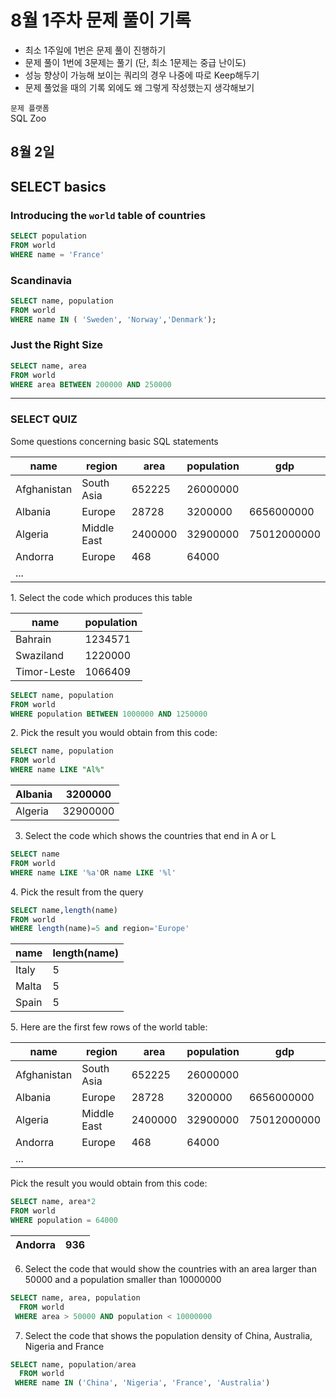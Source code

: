 # 8월 1주차 문제 풀이 기록

- 최소 1주일에 1번은 문제 풀이 진행하기
- 문제 풀이 1번에 3문제는 풀기 (단, 최소 1문제는 중급 난이도)
- 성능 향상이 가능해 보이는 쿼리의 경우 나중에 따로 Keep해두기
- 문제 풀었을 때의 기록 외에도 왜 그렇게 작성했는지 생각해보기

`문제 플랫폼`    
SQL Zoo

## 8월 2일

## SELECT basics

### **Introducing the `world` table of countries**

```sql
SELECT population 
FROM world
WHERE name = 'France'
```

### **Scandinavia**

```sql
SELECT name, population 
FROM world
WHERE name IN ( 'Sweden', 'Norway','Denmark');
```

### Just the Right Size

```sql
SELECT name, area 
FROM world
WHERE area BETWEEN 200000 AND 250000
```

---

### SELECT QUIZ

Some questions concerning basic SQL statements

| name | region | area | population | gdp |
| --- | --- | --- | --- | --- |
| Afghanistan | South Asia | 652225 | 26000000 |  |
| Albania | Europe | 28728 | 3200000 | 6656000000 |
| Algeria | Middle East | 2400000 | 32900000 | 75012000000 |
| Andorra | Europe | 468 | 64000 |  |
| ... |  |  |  |  |

1. Select the code which produces this table

| name | population |
| --- | --- |
| Bahrain | 1234571 |
| Swaziland | 1220000 |
| Timor-Leste | 1066409 |

```sql
SELECT name, population
FROM world
WHERE population BETWEEN 1000000 AND 1250000
```

2. Pick the result you would obtain from this code:

```sql
SELECT name, population
FROM world
WHERE name LIKE "Al%"
```

| Albania | 3200000 |
| --- | --- |
| Algeria | 32900000 |

3. Select the code which shows the countries that end in A or L

```sql
SELECT name 
FROM world
WHERE name LIKE '%a'OR name LIKE '%l'
```

4. Pick the result from the query

```sql
SELECT name,length(name)
FROM world
WHERE length(name)=5 and region='Europe'
```

| name | length(name) |
| --- | --- |
| Italy | 5 |
| Malta | 5 |
| Spain | 5 |

5. Here are the first few rows of the world table:

| name | region | area | population | gdp |
| --- | --- | --- | --- | --- |
| Afghanistan | South Asia | 652225 | 26000000 |  |
| Albania | Europe | 28728 | 3200000 | 6656000000 |
| Algeria | Middle East | 2400000 | 32900000 | 75012000000 |
| Andorra | Europe | 468 | 64000 |  |
| ... |  |  |  |  |

Pick the result you would obtain from this code:

```sql
SELECT name, area*2 
FROM world 
WHERE population = 64000
```

| Andorra | 936 |
| --- | --- |

6. Select the code that would show the countries with an area larger than 50000 and a population smaller than 10000000

```sql
SELECT name, area, population
  FROM world
 WHERE area > 50000 AND population < 10000000
```

7. Select the code that shows the population density of China, Australia, Nigeria and France
```sql
SELECT name, population/area
  FROM world
 WHERE name IN ('China', 'Nigeria', 'France', 'Australia')
```

